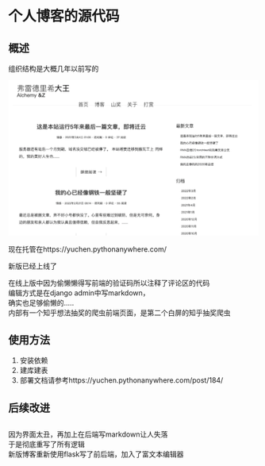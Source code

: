 # 个人博客的源代码   
## 概述
组织结构是大概几年以前写的     

![avatar](showme.png)

现在托管在https://yuchen.pythonanywhere.com/

新版已经上线了

在线上版中因为偷懒懒得写前端的验证码所以注释了评论区的代码   
编辑方式是在django admin中写markdown，   
确实也足够偷懒的.....   
内部有一个知乎想法抽奖的爬虫前端页面，是第二个白屏的知乎抽奖爬虫   

## 使用方法
1. 安装依赖
2. 建库建表
3. 部署文档请参考https://yuchen.pythonanywhere.com/post/184/
## 后续改进 

##   

因为界面太丑，再加上在后端写markdown让人失落   
于是彻底重写了所有逻辑  
新版博客重新使用flask写了前后端，加入了富文本编辑器
